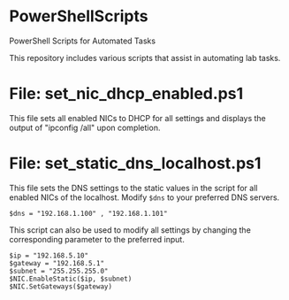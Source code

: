 # PowerShellScripts
PowerShell Scripts for Automated Tasks

This repository includes various scripts that assist in automating lab tasks.


# File: set_nic_dhcp_enabled.ps1
This file sets all enabled NICs to DHCP for all settings and displays the output of "ipconfig /all" upon completion.


# File: set_static_dns_localhost.ps1
This file sets the DNS settings to the static values in the script for all enabled NICs of the localhost. 
Modify `$dns` to your preferred DNS servers.

`$dns = "192.168.1.100" , "192.168.1.101"`

This script can also be used to modify all settings by changing the corresponding parameter to the preferred input.

```
$ip = "192.168.5.10"
$gateway = "192.168.5.1"
$subnet = "255.255.255.0"
$NIC.EnableStatic($ip, $subnet)
$NIC.SetGateways($gateway)
```
